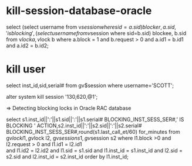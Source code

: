 # kill-session-database-oracle

select
   (select username from v$session where sid=a.sid) blocker,
   a.sid,
   ' is blocking ',
   (select username from v$session where sid=b.sid) blockee,
   b.sid
from
   v$lock a,
   v$lock b
where
   a.block = 1
and
   b.request > 0
and
   a.id1 = b.id1
and
   a.id2 = b.id2;
   
   
  # kill user
  select inst_id,sid,serial# from gv$session where username='SCOTT';
  
  alter system kill session '130,620,@1';
  
  
  => Detecting blocking locks in Oracle RAC database
  
select s1.inst_id||':'||s1.sid||':'||s1.serial# BLOCKING_INST_SESS_SER#,' IS BLOCKING ' ACTION,s2.inst_id||':'||s2.sid||':'||s2.serial# BLOCKING_INST_SESS_SER#,round(s1.last_call_et/60) for_minutes 
from gv$lock l1, gv$lock l2, gv$session s1,gv$session s2
where l1.block >0 and l2.request > 0
and l1.id1 = l2.id1    
and l1.id2 = l2.id2
and l1.sid = s1.sid
and l1.inst_id = s1.inst_id
and l2.sid = s2.sid
and l2.inst_id = s2.inst_id
order by l1.inst_id;
